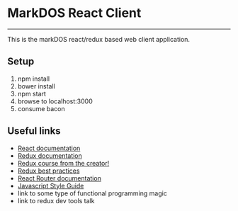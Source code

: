 # MarkDOS React Client
----------
This is the markDOS react/redux based web client application.


 ## Setup

 1. npm install
 2. bower install
 3. npm start
 4. browse to localhost:3000
 5. consume bacon


 ## Useful links

 - [React documentation](https://facebook.github.io/react/docs/getting-started.html)
 - [Redux documentation](http://rackt.github.io/redux/)
 - [Redux course from the creator!](https://egghead.io/series/getting-started-with-redux)
 - [Redux best practices](https://medium.com/lexical-labs-engineering/redux-best-practices-64d59775802e)
 - [React Router documentation](https://github.com/rackt/react-router/tree/latest/docs)
 - [Javascript Style Guide](https://github.com/airbnb/javascript#commas)
 - link to some type of functional programming magic
 - link to redux dev tools talk
